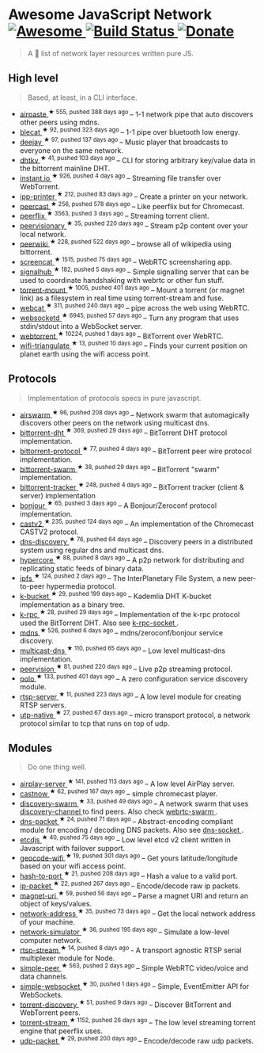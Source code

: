 <h1>
 Awesome JavaScript Network
 <a href="https://github.com/Kikobeats/awesome-network-js">
  <img alt="Awesome" src="https://cdn.rawgit.com/sindresorhus/awesome/d7305f38d29fed78fa85652e3a63e154dd8e8829/media/badge.svg"/>
 </a>
 <a href="https://travis-ci.org/Kikobeats/awesome-network-js">
  <img alt="Build Status" src="https://img.shields.io/travis/Kikobeats/awesome-network-js/master.svg?style=flat-square"/>
 </a>
 <a href="https://paypal.me/kikobeats">
  <img alt="Donate" src="https://img.shields.io/badge/donate-paypal-blue.svg?style=flat-square"/>
 </a>
</h1>
<blockquote>
 <p>
  A 🎩 list of network layer resources written pure JS.
 </p>
</blockquote>
<h2>
 High level
</h2>
<blockquote>
 <p>
  Based, at least, in a CLI interface.
 </p>
</blockquote>
<ul>
 <li>
  <a href="https://github.com/mafintosh/airpaste">
   airpaste
  </a>
  <sup>
   &#9733 555, pushed 388 days ago
  </sup>
  – 1-1 network pipe that auto discovers other peers using mdns.
 </li>
 <li>
  <a href="https://github.com/mafintosh/blecat">
   blecat
  </a>
  <sup>
   &#9733 92, pushed 323 days ago
  </sup>
  – 1-1 pipe over bluetooth low energy.
 </li>
 <li>
  <a href="https://github.com/mafintosh/deejay">
   deejay
  </a>
  <sup>
   &#9733 97, pushed 137 days ago
  </sup>
  – Music player that broadcasts to everyone on the same network.
 </li>
 <li>
  <a href="https://github.com/maxogden/dhtkv">
   dhtkv
  </a>
  <sup>
   &#9733 41, pushed 103 days ago
  </sup>
  – CLI for storing arbitrary key/value data in the bittorrent mainline DHT.
 </li>
 <li>
  <a href="https://github.com/feross/instant.io">
   instant.io
  </a>
  <sup>
   &#9733 926, pushed 4 days ago
  </sup>
  – Streaming file transfer over WebTorrent.
 </li>
 <li>
  <a href="https://github.com/watson/ipp-printer">
   ipp-printer
  </a>
  <sup>
   &#9733 212, pushed 83 days ago
  </sup>
  – Create a printer on your network.
 </li>
 <li>
  <a href="https://github.com/mafintosh/peercast">
   peercast
  </a>
  <sup>
   &#9733 256, pushed 578 days ago
  </sup>
  – Like peerflix but for Chromecast.
 </li>
 <li>
  <a href="https://github.com/mafintosh/peerflix">
   peerflix
  </a>
  <sup>
   &#9733 3563, pushed 3 days ago
  </sup>
  – Streaming torrent client.
 </li>
 <li>
  <a href="https://github.com/mafintosh/peervisionary">
   peervisionary
  </a>
  <sup>
   &#9733 35, pushed 220 days ago
  </sup>
  – Stream p2p content over your local network.
 </li>
 <li>
  <a href="https://github.com/mafintosh/peerwiki">
   peerwiki
  </a>
  <sup>
   &#9733 228, pushed 522 days ago
  </sup>
  – browse all of wikipedia using bittorrent.
 </li>
 <li>
  <a href="https://github.com/maxogden/screencat">
   screencat
  </a>
  <sup>
   &#9733 1515, pushed 75 days ago
  </sup>
  – WebRTC screensharing app.
 </li>
 <li>
  <a href="https://github.com/mafintosh/signalhub">
   signalhub
  </a>
  <sup>
   &#9733 182, pushed 5 days ago
  </sup>
  – Simple signalling server that can be used to coordinate handshaking with webrtc or other fun stuff.
 </li>
 <li>
  <a href="https://github.com/mafintosh/torrent-mount">
   torrent-mount
  </a>
  <sup>
   &#9733 1005, pushed 401 days ago
  </sup>
  – Mount a torrent (or magnet link) as a filesystem in real time using torrent-stream and fuse.
 </li>
 <li>
  <a href="https://github.com/mafintosh/webcat">
   webcat
  </a>
  <sup>
   &#9733 311, pushed 240 days ago
  </sup>
  – pipe across the web using WebRTC.
 </li>
 <li>
  <a href="https://github.com/joewalnes/websocketd">
   websocketd
  </a>
  <sup>
   &#9733 6945, pushed 57 days ago
  </sup>
  – Turn any program that uses stdin/stdout into a WebSocket server.
 </li>
 <li>
  <a href="https://github.com/feross/webtorrent">
   webtorrent
  </a>
  <sup>
   &#9733 10224, pushed 1 days ago
  </sup>
  – BitTorrent over WebRTC.
 </li>
 <li>
  <a href="https://github.com/watson/wifi-triangulate">
   wifi-triangulate
  </a>
  <sup>
   &#9733 13, pushed 10 days ago
  </sup>
  – Finds your current position on planet earth using the wifi access point.
 </li>
</ul>
<h2>
 Protocols
</h2>
<blockquote>
 <p>
  Implementation of protocols specs in pure javascript.
 </p>
</blockquote>
<ul>
 <li>
  <a href="https://github.com/mafintosh/airswarm">
   airswarm
  </a>
  <sup>
   &#9733 96, pushed 208 days ago
  </sup>
  – Network swarm that automagically discovers other peers on the network using multicast dns.
 </li>
 <li>
  <a href="https://github.com/feross/bittorrent-dht">
   bittorrent-dht
  </a>
  <sup>
   &#9733 369, pushed 29 days ago
  </sup>
  – BitTorrent DHT protocol implementation.
 </li>
 <li>
  <a href="https://github.com/feross/bittorrent-protocol">
   bittorrent-protocol
  </a>
  <sup>
   &#9733 77, pushed 4 days ago
  </sup>
  – BitTorrent peer wire protocol implementation.
 </li>
 <li>
  <a href="https://github.com/feross/bittorrent-swarm">
   bittorrent-swarm
  </a>
  <sup>
   &#9733 38, pushed 29 days ago
  </sup>
  – BitTorrent "swarm" implementation.
 </li>
 <li>
  <a href="https://github.com/feross/bittorrent-tracker">
   bittorrent-tracker
  </a>
  <sup>
   &#9733 248, pushed 4 days ago
  </sup>
  – BitTorrent tracker (client & server) implementation
 </li>
 <li>
  <a href="https://github.com/watson/bonjour">
   bonjour
  </a>
  <sup>
   &#9733 65, pushed 3 days ago
  </sup>
  – A Bonjour/Zeroconf protocol implementation.
 </li>
 <li>
  <a href="https://github.com/thibauts/node-castv2">
   castv2
  </a>
  <sup>
   &#9733 235, pushed 124 days ago
  </sup>
  – An implementation of the Chromecast CASTV2 protocol.
 </li>
 <li>
  <a href="https://github.com/mafintosh/dns-discovery">
   dns-discovery
  </a>
  <sup>
   &#9733 76, pushed 64 days ago
  </sup>
  – Discovery peers in a distributed system using regular dns and multicast dns.
 </li>
 <li>
  <a href="https://github.com/mafintosh/hypercore">
   hypercore
  </a>
  <sup>
   &#9733 88, pushed 8 days ago
  </sup>
  – A p2p network for distributing and replicating static feeds of binary data.
 </li>
 <li>
  <a href="https://github.com/ipfs/js-ipfs-api">
   ipfs
  </a>
  <sup>
   &#9733 124, pushed 2 days ago
  </sup>
  – The InterPlanetary File System, a new peer-to-peer hypermedia protocol.
 </li>
 <li>
  <a href="https://github.com/tristanls/k-bucket">
   k-bucket
  </a>
  <sup>
   &#9733 29, pushed 199 days ago
  </sup>
  – Kademlia DHT K-bucket implementation as a binary tree.
 </li>
 <li>
  <a href="https://github.com/mafintosh/k-rpc">
   k-rpc
  </a>
  <sup>
   &#9733 28, pushed 29 days ago
  </sup>
  – Implementation of the k-rpc protocol used the BitTorrent DHT. Also see
  <a href="https://github.com/mafintosh/k-rpc-socket">
   k-rpc-socket
  </a>
  .
 </li>
 <li>
  <a href="https://github.com/agnat/node_mdns">
   mdns
  </a>
  <sup>
   &#9733 526, pushed 6 days ago
  </sup>
  – mdns/zeroconf/bonjour service discovery.
 </li>
 <li>
  <a href="https://github.com/mafintosh/multicast-dns">
   multicast-dns
  </a>
  <sup>
   &#9733 110, pushed 65 days ago
  </sup>
  – Low level multicast-dns implementation.
 </li>
 <li>
  <a href="https://github.com/mafintosh/peervision">
   peervision
  </a>
  <sup>
   &#9733 81, pushed 220 days ago
  </sup>
  – Live p2p streaming protocol.
 </li>
 <li>
  <a href="https://github.com/mafintosh/polo">
   polo
  </a>
  <sup>
   &#9733 133, pushed 401 days ago
  </sup>
  – A zero configuration service discovery module.
 </li>
 <li>
  <a href="https://github.com/watson/rtsp-server">
   rtsp-server
  </a>
  <sup>
   &#9733 11, pushed 223 days ago
  </sup>
  – A low level module for creating RTSP servers.
 </li>
 <li>
  <a href="https://github.com/mafintosh/utp-native">
   utp-native
  </a>
  <sup>
   &#9733 27, pushed 67 days ago
  </sup>
  – micro transport protocol, a network protocol similar to tcp that runs on top of udp.
 </li>
</ul>
<h2>
 Modules
</h2>
<blockquote>
 <p>
  Do one thing well.
 </p>
</blockquote>
<ul>
 <li>
  <a href="https://github.com/watson/airplay-server">
   airplay-server
  </a>
  <sup>
   &#9733 141, pushed 113 days ago
  </sup>
  – A low level AirPlay server.
 </li>
 <li>
  <a href="https://github.com/xat/chromecast-player">
   castnow
  </a>
  <sup>
   &#9733 62, pushed 167 days ago
  </sup>
  – simple chromecast player.
 </li>
 <li>
  <a href="https://github.com/mafintosh/discovery-swarm">
   discovery-swarm
  </a>
  <sup>
   &#9733 33, pushed 49 days ago
  </sup>
  – A network swarm that uses
  <a href="https://github.com/maxogden/discovery-channel">
   discovery-channel
  </a>
  to find peers. Also check
  <a href="https://github.com/mafintosh/webrtc-swarm">
   webrtc-swarm
  </a>
  .
 </li>
 <li>
  <a href="https://github.com/mafintosh/dns-packet">
   dns-packet
  </a>
  <sup>
   &#9733 24, pushed 71 days ago
  </sup>
  – Abstract-encoding compliant module for encoding / decoding DNS packets. Also see
  <a href="https://github.com/mafintosh/dns-socket">
   dns-socket
  </a>
  .
 </li>
 <li>
  <a href="https://github.com/mafintosh/etcdjs">
   etcdjs
  </a>
  <sup>
   &#9733 40, pushed 75 days ago
  </sup>
  – Low level etcd v2 client written in Javascript with failover support.
 </li>
 <li>
  <a href="https://github.com/watson/geocode-wifi">
   geocode-wifi
  </a>
  <sup>
   &#9733 19, pushed 301 days ago
  </sup>
  – Get yours latitude/longitude based on your wifi access point.
 </li>
 <li>
  <a href="https://github.com/mafintosh/hash-to-port">
   hash-to-port
  </a>
  <sup>
   &#9733 21, pushed 208 days ago
  </sup>
  – Hash a value to a valid port.
 </li>
 <li>
  <a href="https://github.com/mafintosh/ip-packet">
   ip-packet
  </a>
  <sup>
   &#9733 22, pushed 267 days ago
  </sup>
  – Encode/decode raw ip packets.
 </li>
 <li>
  <a href="https://github.com/feross/magnet-uri">
   magnet-uri
  </a>
  <sup>
   &#9733 59, pushed 56 days ago
  </sup>
  – Parse a magnet URI and return an object of keys/values.
 </li>
 <li>
  <a href="https://github.com/mafintosh/network-address">
   network-address
  </a>
  <sup>
   &#9733 35, pushed 73 days ago
  </sup>
  – Get the local network address of your machine.
 </li>
 <li>
  <a href="https://github.com/substack/network-simulator">
   network-simulator
  </a>
  <sup>
   &#9733 36, pushed 195 days ago
  </sup>
  – Simulate a low-level computer network.
 </li>
 <li>
  <a href="https://github.com/watson/rtsp-stream">
   rtsp-stream
  </a>
  <sup>
   &#9733 14, pushed 8 days ago
  </sup>
  - A transport agnostic RTSP serial multiplexer module for Node.
 </li>
 <li>
  <a href="https://github.com/feross/simple-peer">
   simple-peer
  </a>
  <sup>
   &#9733 563, pushed 2 days ago
  </sup>
  – Simple WebRTC video/voice and data channels.
 </li>
 <li>
  <a href="https://github.com/feross/simple-websocket">
   simple-websocket
  </a>
  <sup>
   &#9733 30, pushed 1 days ago
  </sup>
  – Simple, EventEmitter API for WebSockets.
 </li>
 <li>
  <a href="https://github.com/feross/torrent-discovery">
   torrent-discovery
  </a>
  <sup>
   &#9733 51, pushed 9 days ago
  </sup>
  – Discover BitTorrent and WebTorrent peers.
 </li>
 <li>
  <a href="https://github.com/mafintosh/torrent-stream">
   torrent-stream
  </a>
  <sup>
   &#9733 1152, pushed 26 days ago
  </sup>
  – The low level streaming torrent engine that peerflix uses.
 </li>
 <li>
  <a href="https://github.com/substack/udp-packet">
   udp-packet
  </a>
  <sup>
   &#9733 29, pushed 200 days ago
  </sup>
  – Encode/decode raw udp packets.
 </li>
</ul>
